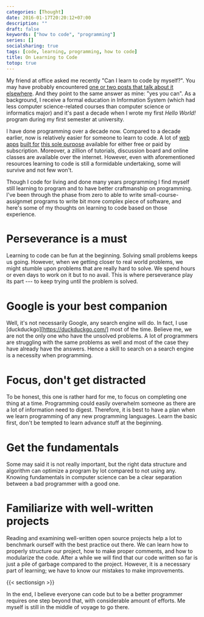 ```yaml
---
categories: [Thought]
date: 2016-01-17T20:20:12+07:00
description: ""
draft: false
keywords: ["how to code", "programming"]
series: []
socialsharing: true
tags: [code, learning, programming, how to code]
title: On Learning to Code
totop: true
---
```

My friend at office asked me recently "Can I learn to code by myself?". You may have probably encountered
[one or two posts that talk about it elsewhere][medium]. And they point to the
same answer as mine: "yes you can". As a background, I receive a formal education in Information System (which had less computer
science-related courses than computer science or informatics major) and it's
past a decade when I wrote my first _Hello World!_ program during my first
semester at university.

I have done programming over a decade now. Compared to a decade earlier, now
is relatively easier for someone to learn to code. A lot of [web apps][udemy]
[built for][codeacademy] [this sole purpose][codeschool] available for either
free or paid by subscription. Moreover, a zillion of tutorials, discussion board and online classes are available
over the internet. However, even with aforementioned resources learning to
code is still a formidable undertaking, some will survive and not few won't.

Though I code for living and done many years programming I find myself still
learning to program and to have better craftmanship on programming. I've been
through the phase from zero to able to write small-course-assignmet programs
to write bit more complex piece of software, and here's some of my thoughts on learning to code based on those experience.

# Perseverance is a must
Learning to code can be fun at the beginning. Solving small problems keeps us
going. However, when we getting closer to real world problems, we might
stumble upon problems that are really hard to solve. We spend hours or even
days to work on it but to no avail. This is where perseverance play its part
--- to keep trying until the problem is solved.

# Google is your best companion
Well, it's not necessarily Google, any search engine will do. In fact, I use
[duckduckgo][https://duckduckgo.com/] most of the time. Believe me, we are not
the only one who have the unsolved problems. A lot of programmers are struggling with the same problems as well and most of the case they have already have the answers. Hence a skill to search on a search engine is a
necessity when programming.

# Focus, don't get distracted
To be honest, this one is rather hard for me, to focus on completing
one thing at a time. Programming could easily overwhelm someone as there
are a lot of information need to digest. Therefore, it is best to have a
plan when we learn programming of any new programming languages. Learn the
basic first, don't be tempted to learn advance stuff at the beginning.

# Get the fundamentals
Some may said it is not really important, but the right data structure and algorithm can optimize a program by lot compared to not using any. Knowing fundamentals in computer science can be a clear separation between a bad programmer with a good one.

# Familiarize with well-written projects
Reading and examining well-written open source projects help a lot to benchmark ourself with the best practice out there. We can learn how to properly structure our project, how to make proper comments,
and how to modularize the code. After a while we will find that our code written so far is just a pile of garbage compared to the project. However,
it is a necessary part of learning; we have to know our mistakes to make
improvements.

{{< sectionsign >}}

In the end, I believe everyone can code but to be a better programmer requires
one step beyond that, with considerable amount of efforts. Me myself is still
in the middle of voyage to go there.

[medium]: https://medium.com/search?q=learn%20to%20code
[udemy]: https://www.udemy.com/
[codeacademy]: https://www.codecademy.com/
[codeschool]: https://www.codeschool.com/
